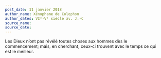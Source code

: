```yaml
---
post_date: 11 janvier 2018
author_name: Xénophane de Colophon
author_dates: VIᵉ-Vᵉ siècle av. J.-C
source_name:
source_date:
---
```


Les Dieux n’ont pas révélé toutes choses aux hommes dès le commencement; mais, en cherchant, ceux-ci trouvent avec le temps ce qui est le meilleur.
